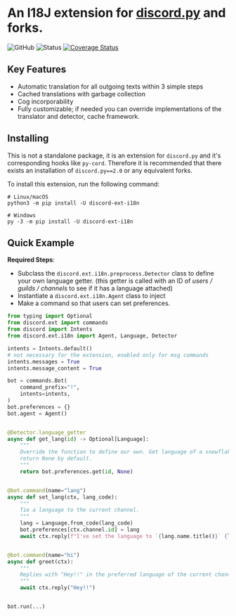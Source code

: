 # An I18J extension for [discord.py](https://github.com/Rapptz/discord.py) and forks.

![GitHub](https://img.shields.io/github/license/Rickaym/discord-ext-i18n)
![Status](https://img.shields.io/badge/status-unreleased-red)
[![Coverage Status](https://coveralls.io/repos/github/Rickaym/discord-ext-i18n/badge.svg?branch=master)](https://coveralls.io/github/Rickaym/discord-ext-i18n?branch=master)

## Key Features

- Automatic translation for all outgoing texts within 3 simple steps
- Cached translations with garbage collection
- Cog incorporability
- Fully customizable; if needed you can override implementations of the translator and detector, cache framework.

## Installing

This is not a standalone package, it is an extension for `discord.py` and it's corresponding hooks like `py-cord`. Therefore it is recommended that there exists an installation of `discord.py==2.0` or any equivalent forks.

To install this extension, run the following command:

```
# Linux/macOS
python3 -m pip install -U discord-ext-i18n

# Windows
py -3 -m pip install -U discord-ext-i18n
```

## Quick Example

**Required Steps**:
- Subclass the `discord.ext.i18n.preprocess.Detector` class to define your own language getter. (this getter is called with an ID of *users / guilds / channels* to see if it has a language attached)
- Instantiate a `discord.ext.i18n.Agent` class to inject
- Make a command so that users can set preferences.

```py
from typing import Optional
from discord.ext import commands
from discord import Intents
from discord.ext.i18n import Agent, Language, Detector

intents = Intents.default()
# not necessary for the extension, enabled only for msg commands
intents.messages = True
intents.message_content = True

bot = commands.Bot(
    command_prefix="!",
    intents=intents,
)
bot.preferences = {}
bot.agent = Agent()


@Detector.language_getter
async def get_lang(id) -> Optional[Language]:
    """
    Override the function to define our own. Get language of a snowflake ID,
    return None by default.
    """
    return bot.preferences.get(id, None)


@bot.command(name="lang")
async def set_lang(ctx, lang_code):
    """
    Tie a language to the current channel.
    """
    lang = Language.from_code(lang_code)
    bot.preferences[ctx.channel.id] = lang
    await ctx.reply(f"I've set the language to `{lang.name.title()}` {lang.emoji}!")


@bot.command(name="hi")
async def greet(ctx):
    """
    Replies with "Hey!!" in the preferred language of the current channel.
    """
    await ctx.reply("Hey!!")


bot.run(...)
```
